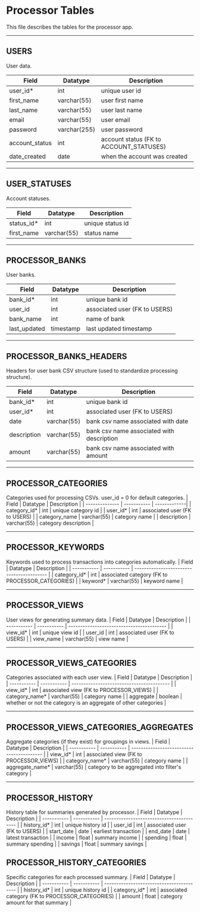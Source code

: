 # Processor Tables

This file describes the tables for the processor app.

---

## USERS

User data.

| Field          | Datatype     | Description                             |
| -------------- | ------------ | --------------------------------------- |
| user_id\*      | int          | unique user id                          |
| first_name     | varchar(55)  | user first name                         |
| last_name      | varchar(55)  | user last name                          |
| email          | varchar(55)  | user email                              |
| password       | varchar(255) | user password                           |
| account_status | int          | account status (FK to ACCOUNT_STATUSES) |
| date_created   | date         | when the account was created            |

---

## USER_STATUSES

Account statuses.

| Field       | Datatype    | Description      |
| ----------- | ----------- | ---------------- |
| status_id\* | int         | unique status id |
| first_name  | varchar(55) | status name      |

---

## PROCESSOR_BANKS

User banks.

| Field        | Datatype  | Description                   |
| ------------ | --------- | ----------------------------- |
| bank_id\*    | int       | unique bank id                |
| user_id      | int       | associated user (FK to USERS) |
| bank_name    | int       | name of bank                  |
| last_updated | timestamp | last updated timestamp        |

---

## PROCESSOR_BANKS_HEADERS

Headers for user bank CSV structure (used to standardize processing structure).

| Field       | Datatype    | Description                               |
| ----------- | ----------- | ----------------------------------------- |
| bank_id\*   | int         | unique bank id                            |
| user_id\*   | int         | associated user (FK to USERS)             |
| date        | varchar(55) | bank csv name associated with date        |
| description | varchar(55) | bank csv name associated with description |
| amount      | varchar(55) | bank csv name associated with amount      |

---

## PROCESSOR_CATEGORIES

Categories used for processing CSVs. user_id = 0 for default categories.
| Field | Datatype | Description |
| -------------- | ----------- | -------------|
| category_id\* | int | unique category id |
| user_id\* | int | associated user (FK to USERS) |
| category_name | varchar(55) | category name |
| description | varchar(55) | category description |

---

## PROCESSOR_KEYWORDS

Keywords used to process transactions into categories automatically.
| Field | Datatype | Description |
| ----------- | ----------- | ----------------------------------------- |
| category_id\* | int | associated category (FK to PROCESSOR_CATEGORIES) |
| keyword\* | varchar(55) | keyword name |

---

## PROCESSOR_VIEWS

User views for generating summary data.
| Field | Datatype | Description |
| ----------- | ----------- | ----------------------------------------- |
| view_id\* | int | unique view id |
| user_id | int | associated user (FK to USERS) |
| view_name | varchar(55) | view name |

---

## PROCESSOR_VIEWS_CATEGORIES

Categories associated with each user view.
| Field | Datatype | Description |
| ----------- | ----------- | ----------------------------------------- |
| view_id\* | int | associated view (FK to PROCESSOR_VIEWS) |
| category_name\* | varchar(55) | category name |
| aggregate | boolean | whether or not the category is an aggregate of other categories |

---

## PROCESSOR_VIEWS_CATEGORIES_AGGREGATES

Aggregate categories (if they exist) for groupings in views.
| Field | Datatype | Description |
| ----------- | ----------- | ----------------------------------------- |
| view_id\* | int | associated view (FK to PROCESSOR_VIEWS) |
| category_name\* | varchar(55) | category name |
| aggregate_name\* | varchar(55) | category to be aggregated into filter's category |

---

## PROCESSOR_HISTORY

History table for summaries generated by processor.
| Field | Datatype | Description |
| ----------- | ----------- | ----------------------------------------- |
| history_id\* | int | unique history id |
| user_id | int | associated user (FK to USERS) |
| start_date | date | earliest transaction |
| end_date | date | latest transaction |
| income | float | summary income |
| spending | float | summary spending |
| savings | float | summary savings |

## PROCESSOR_HISTORY_CATEGORIES

Specific categories for each processed summary.
| Field | Datatype | Description |
| ----------- | ----------- | ----------------------------------------- |
| history_id\* | int | unique history id |
| category_id\* | int | associated category (FK to PROCESSOR_CATEGORIES) |
| amount | float | category amount for that summary |
